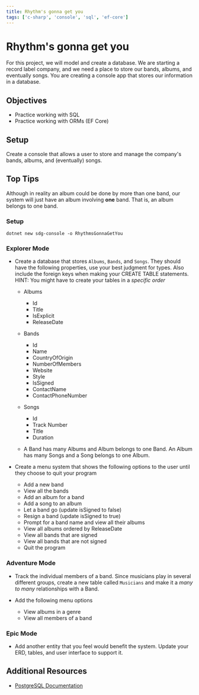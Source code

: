```yaml
---
title: Rhythm's gonna get you
tags: ['c-sharp', 'console', 'sql', 'ef-core']
---
```


# Rhythm's gonna get you

For this project, we will model and create a database. We are starting a record label company, and we need a place to store our bands, albums, and eventually songs. You are creating a console app that stores our information in a database.

## Objectives

- Practice working with SQL
- Practice working with ORMs (EF Core)

## Setup

Create a console that allows a user to store and manage the company's bands, albums, and (eventually) songs.

## Top Tips

Although in reality an album could be done by more than one band, our system will just have an album involving **one** band. That is, an album belongs to one band.

### Setup

```shell
dotnet new sdg-console -o RhythmsGonnaGetYou
```

### Explorer Mode

- Create a database that stores `Albums`, `Bands`, and `Songs`. They should have the following properties, use your best judgment for types. Also include the foreign keys when making your CREATE TABLE statements. HINT: You might have to create your tables in a _specific order_

  - Albums

    - Id
    - Title
    - IsExplicit
    - ReleaseDate

  - Bands

    - Id
    - Name
    - CountryOfOrigin
    - NumberOfMembers
    - Website
    - Style
    - IsSigned
    - ContactName
    - ContactPhoneNumber

  - Songs

    - Id
    - Track Number
    - Title
    - Duration

  - A Band has many Albums and Album belongs to one Band. An Album has many Songs and a Song belongs to one Album.

- Create a menu system that shows the following options to the user until they choose to quit your program

  - Add a new band
  - View all the bands
  - Add an album for a band
  - Add a song to an album
  - Let a band go (update isSigned to false)
  - Resign a band (update isSigned to true)
  - Prompt for a band name and view all their albums
  - View all albums ordered by ReleaseDate
  - View all bands that are signed
  - View all bands that are not signed
  - Quit the program

### Adventure Mode

- Track the individual members of a band. Since musicians play in several different groups, create a new table called `Musicians` and make it a _many to many_ relationships with a Band.

- Add the following menu options
  - View albums in a genre
  - View all members of a band

### Epic Mode

- Add another entity that you feel would benefit the system. Update your ERD, tables, and user interface to support it.

## Additional Resources

- [PostgreSQL Documentation](https://www.postgresql.org/docs/)

